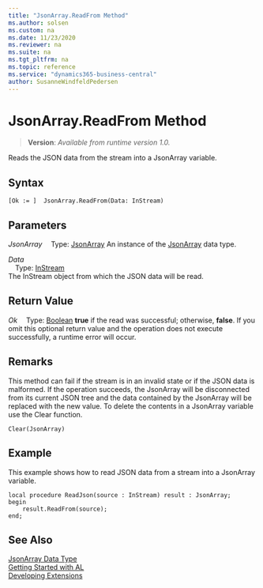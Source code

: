 ```yaml
---
title: "JsonArray.ReadFrom Method"
ms.author: solsen
ms.custom: na
ms.date: 11/23/2020
ms.reviewer: na
ms.suite: na
ms.tgt_pltfrm: na
ms.topic: reference
ms.service: "dynamics365-business-central"
author: SusanneWindfeldPedersen
---
```

[//]: # (START>DO_NOT_EDIT)
[//]: # (IMPORTANT:Do not edit any of the content between here and the END>DO_NOT_EDIT.)
[//]: # (Any modifications should be made in the .xml files in the ModernDev repo.)
# JsonArray.ReadFrom Method
> **Version**: _Available from runtime version 1.0._

Reads the JSON data from the stream into a JsonArray variable.


## Syntax
```
[Ok := ]  JsonArray.ReadFrom(Data: InStream)
```
## Parameters
*JsonArray*
&emsp;Type: [JsonArray](jsonarray-data-type.md)
An instance of the [JsonArray](jsonarray-data-type.md) data type.

*Data*  
&emsp;Type: [InStream](../instream/instream-data-type.md)  
The InStream object from which the JSON data will be read.  


## Return Value
*Ok*
&emsp;Type: [Boolean](../boolean/boolean-data-type.md)
**true** if the read was successful; otherwise, **false**. If you omit this optional return value and the operation does not execute successfully, a runtime error will occur.  


[//]: # (IMPORTANT: END>DO_NOT_EDIT)

## Remarks 
This method can fail if the stream is in an invalid state or if the JSON data is malformed.
If the operation succeeds, the JsonArray will be disconnected from its current JSON tree and the data contained by the JsonArray will be replaced with the new value.
To delete the contents in a JsonArray variable use the Clear function.

```
Clear(JsonArray)
```

## Example
This example shows how to read JSON data from a stream into a JsonArray variable.

```
local procedure ReadJson(source : InStream) result : JsonArray;
begin
    result.ReadFrom(source);    
end;
```
## See Also
[JsonArray Data Type](jsonarray-data-type.md)  
[Getting Started with AL](../../devenv-get-started.md)  
[Developing Extensions](../../devenv-dev-overview.md)